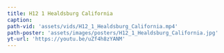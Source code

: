 ```yaml
---
title: H12 1 Healdsburg California
caption:
path-vid: 'assets/vids/H12_1_Healdsburg_California.mp4'
path-poster: 'assets/images/posters/H12_1_Healdsburg_California.jpg'
yt-url: 'https://youtu.be/uZf4h8zYANM'
---
```

